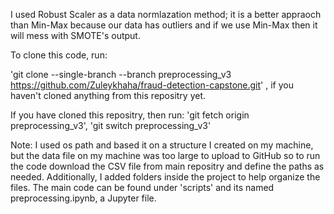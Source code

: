 I used Robust Scaler as a data normlazation method; it is a better appraoch than Min-Max because our data has outliers and if we use Min-Max then it will mess with SMOTE's output.

To clone this code, run:

'git clone --single-branch --branch preprocessing_v3 https://github.com/Zuleykhaha/fraud-detection-capstone.git' , if you haven't cloned anything from this repositry yet.

If you have cloned this repositry, then run:
'git fetch origin preprocessing_v3',
'git switch preprocessing_v3'

Note: I used os path and based it on a structure I created on my machine, but the data file on my machine was too large to upload to GitHub so to run the code download the CSV file from main repositry
and define the paths as needed. Additionally, I added folders inside the project to help organize the files. The main code can be found under 'scripts' and its named preprocessing.ipynb, a Jupyter file.
